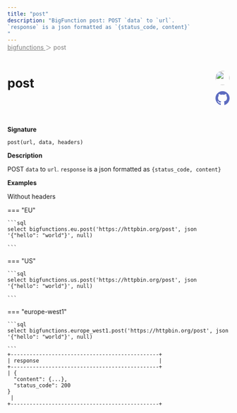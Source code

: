```yaml
---
title: "post"
description: "BigFunction post: POST `data` to `url`.
`response` is a json formatted as `{status_code, content}`
"
---
```


<span style="color: gray; position: relative; top: -1rem">
  <a href=".." style="color: gray">bigfunctions </a> ＞ post
</span>

# post


<div style="position: relative; top: -4rem; margin-bottom:  -2rem; text-align: right; z-index: 9999;">
  
  <a href="https://www.linkedin.com/in/yves-marcel-ngabirano/" title="Author: Yves Marcel Ngabirano" target="_blank">
    <img src="https://storage.googleapis.com/public-bucket-marcyves/Yves_photo.jpg" width="32" style=" border-radius: 50% !important">
  </a>
  
  <a href="post.yaml" title="Edit on GitHub" target="_blank"><svg xmlns="http://www.w3.org/2000/svg" width="32" height="32" viewBox="0 0 24 24"><path fill="#5d6cc0" d="M12 0c-6.626 0-12 5.373-12 12 0 5.302 3.438 9.8 8.207 11.387.599.111.793-.261.793-.577v-2.234c-3.338.726-4.033-1.416-4.033-1.416-.546-1.387-1.333-1.756-1.333-1.756-1.089-.745.083-.729.083-.729 1.205.084 1.839 1.237 1.839 1.237 1.07 1.834 2.807 1.304 3.492.997.107-.775.418-1.305.762-1.604-2.665-.305-5.467-1.334-5.467-5.931 0-1.311.469-2.381 1.236-3.221-.124-.303-.535-1.524.117-3.176 0 0 1.008-.322 3.301 1.23.957-.266 1.983-.399 3.003-.404 1.02.005 2.047.138 3.006.404 2.291-1.552 3.297-1.23 3.297-1.23.653 1.653.242 2.874.118 3.176.77.84 1.235 1.911 1.235 3.221 0 4.609-2.807 5.624-5.479 5.921.43.372.823 1.102.823 2.222v3.293c0 .319.192.694.801.576 4.765-1.589 8.199-6.086 8.199-11.386 0-6.627-5.373-12-12-12z"/></svg></a>
</div>



**Signature** 
```
post(url, data, headers)
```

**Description**

POST `data` to `url`.
`response` is a json formatted as `{status_code, content}`






**Examples**



<span style="color: var(--md-typeset-a-color);">Without headers</span>









=== "EU"

    ```sql
    select bigfunctions.eu.post('https://httpbin.org/post', json '{"hello": "world"}', null)
    
    ```




=== "US"

    ```sql
    select bigfunctions.us.post('https://httpbin.org/post', json '{"hello": "world"}', null)
    
    ```




=== "europe-west1"

    ```sql
    select bigfunctions.europe_west1.post('https://httpbin.org/post', json '{"hello": "world"}', null)
    
    ```









<pre style="margin-top: -1rem;">
<code style="padding-top: 0px; padding-bottom: 0px;">+-----------------------------------------------+
| response                                      |
+-----------------------------------------------+
| {
  &#34;content&#34;: {...},
  &#34;status_code&#34;: 200
}
 |
+-----------------------------------------------+
</code>
</pre>









